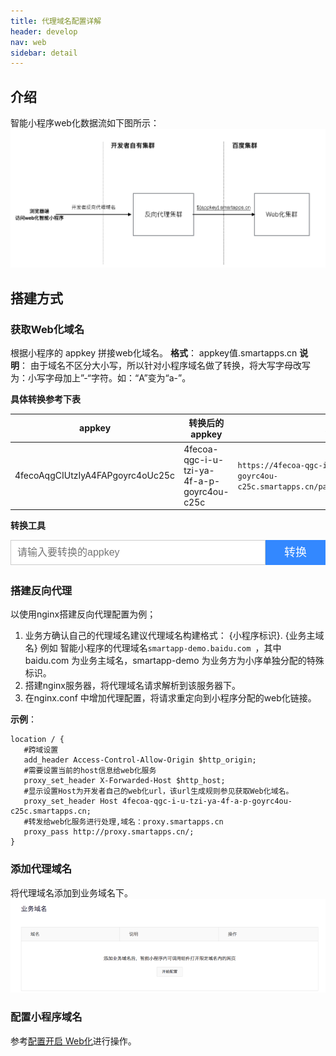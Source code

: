 ```yaml
---
title: 代理域名配置详解
header: develop
nav: web
sidebar: detail
---
```

## 介绍

智能小程序web化数据流如下图所示：
![图片](../../../img/web_upsteam.png)

## 搭建方式

### 获取Web化域名
根据小程序的 appkey 拼接web化域名。
**格式**： appkey值.smartapps.cn
**说明**： 由于域名不区分大小写，所以针对小程序域名做了转换，将大写字母改写为：小写字母加上”-“字符。如：“A”变为“a-”。

**具体转换参考下表**

| appkey | 转换后的appkey | 示例 | 
| ----- | ------ | --- |
| 4fecoAqgCIUtzIyA4FAPgoyrc4oUc25c | 4fecoa-qgc-i-u-tzi-ya-4f-a-p-goyrc4ou-c25c | `https://4fecoa-qgc-i-u-tzi-ya-4f-a-p-goyrc4ou-c25c.smartapps.cn/pages/component/component `| 


**转换工具**

<style type="text/css">
.webdomain-trans-tools .webdomain-trans-box {
    display: flex;
}

.webdomain-trans-tools .webdomain-trans-box input {
    display: block;
    width: 100%;
    border: 1px solid #ccc;
    height: 40px;
    padding: 0 10px;
    box-sizing: border-box;
    outline: none;
    font-size: 16px;
    text-decoration: none;
}

.webdomain-trans-tools .webdomain-trans-box .button {
    background-color: #38f;
    color: #fff;
    width: 120px;
    height: 40px;
    display: block;
    box-sizing: border-box;
    outline: none;
    font-size: 18px;
    text-align: center;
    line-height: 40px;
    text-align: center;
    text-decoration: none;
}

.webdomain-trans-tools .webdomain-trans-box .button:hover {
    opacity: 0.9;
}

.webdomain-trans-tools .webdomain-trans-result {
    padding-top: 5px;
}

.webdomain-trans-tools .wd-toast {
    color: #666;
    margin-left: 5px;
}

.webdomain-trans-tools .copy-btn {
    margin-left: 5px;
}

</style>

<div id="webdomain-trans-tools" class="webdomain-trans-tools"><div class="webdomain-trans-box"><input type="text" class="webdomain-trans-input" placeholder="请输入要转换的appkey" /><a class="button" href="javascript:;" onClick="__webdomainTransHandler__()">转换</a></div><div class="webdomain-trans-result"></div></div>

<script>
function __webdomainTransHandler__(e) {
    var el = document.getElementById('webdomain-trans-tools');
    var appkey = el.querySelector('.webdomain-trans-input').value.replace(/^\s+|\s+$/g, '');
    var ret = el.querySelector('.webdomain-trans-result');
    var html = '<span style="color: red">你输入的appkey不合法</span>';
    if(/^\w+$/.test(appkey) && appkey.length === 32) {
        var prefix = appkey.replace(/[A-Z]/g, function(word){
            return word.toLocaleLowerCase() + '-';
        });
        var id = 't' + ~new Date;
        var url = 'https://' + prefix + '.smartapps.cn';
        html = url + '<a class="copy-btn" id="' + id + '" onclick="__showToast__(\'toast-' + id + '\')" href="javascript:;" data-clipboard-text="' + url + '">复制</a> <span class="wd-toast" style="display: none" id="toast-' + id + '">已复制</span>';
        new ClipboardJS('#' + id);
    }
    ret.innerHTML = '转换结果：' + html;
}

function __showToast__(id) {
    document.getElementById(id).style.display = 'inline';
    setTimeout(function(){
        document.getElementById(id).style.display = 'none';  
    }, 2000); 
}
</script>



### 搭建反向代理

以使用nginx搭建反向代理配置为例；
1.	业务方确认自己的代理域名建议代理域名构建格式： {小程序标识}. {业务主域名}
    例如 智能小程序的代理域名`smartapp-demo.baidu.com `，其中 baidu.com 为业务主域名，smartapp-demo 为业务方为小序单独分配的特殊标识。
2.	搭建nginx服务器，将代理域名请求解析到该服务器下。
3.	在nginx.conf 中增加代理配置，将请求重定向到小程序分配的web化链接。

**示例**：

```
location / {
   #跨域设置
   add_header Access-Control-Allow-Origin $http_origin;
   #需要设置当前的host信息给web化服务
   proxy_set_header X-Forwarded-Host $http_host; 
   #显示设置Host为开发者自己的web化url，该url生成规则参见获取Web化域名。
   proxy_set_header Host 4fecoa-qgc-i-u-tzi-ya-4f-a-p-goyrc4ou-c25c.smartapps.cn; 
   #转发给web化服务进行处理,域名：proxy.smartapps.cn
   proxy_pass http://proxy.smartapps.cn/;
}
```
### 添加代理域名
将代理域名添加到业务域名下。
![图片](../../../img/web01.png)
### 配置小程序域名
参考<a href="http://smartprogram.baidu.com/docs/develop/web/start/">配置开启 Web化</a>进行操作。

